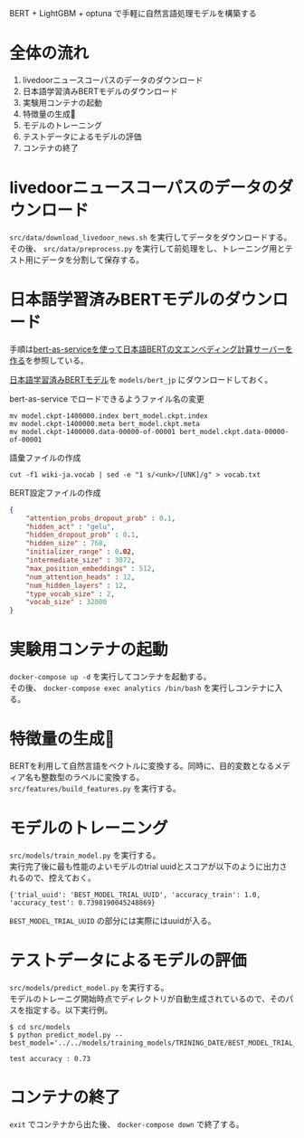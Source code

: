 BERT + LightGBM + optuna で手軽に自然言語処理モデルを構築する

# 全体の流れ

1. livedoorニュースコーパスのデータのダウンロード
2. 日本語学習済みBERTモデルのダウンロード
3. 実験用コンテナの起動
4. 特徴量の生成
5. モデルのトレーニング
6. テストデータによるモデルの評価
7. コンテナの終了

# livedoorニュースコーパスのデータのダウンロード

`src/data/download_livedoor_news.sh` を実行してデータをダウンロードする。
その後、 `src/data/preprocess.py` を実行して前処理をし、トレーニング用とテスト用にデータを分割して保存する。

# 日本語学習済みBERTモデルのダウンロード

手順は[bert-as-serviceを使って日本語BERTの文エンベディング計算サーバーを作る](https://qiita.com/shimaokasonse/items/97d971cd4a65eee43735)を参照している。

[日本語学習済みBERTモデル](https://drive.google.com/drive/folders/1Zsm9DD40lrUVu6iAnIuTH2ODIkh-WM-O)を `models/bert_jp` にダウンロードしておく。

bert-as-service でロードできるようファイル名の変更

```
mv model.ckpt-1400000.index bert_model.ckpt.index
mv model.ckpt-1400000.meta bert_model.ckpt.meta 
mv model.ckpt-1400000.data-00000-of-00001 bert_model.ckpt.data-00000-of-00001
```

語彙ファイルの作成

```
cut -f1 wiki-ja.vocab | sed -e "1 s/<unk>/[UNK]/g" > vocab.txt
```

BERT設定ファイルの作成

```bert_jp/bert_config.json
{
    "attention_probs_dropout_prob" : 0.1,
    "hidden_act" : "gelu",
    "hidden_dropout_prob" : 0.1,
    "hidden_size" : 768,
    "initializer_range" : 0.02,
    "intermediate_size" : 3072,
    "max_position_embeddings" : 512,
    "num_attention_heads" : 12,
    "num_hidden_layers" : 12,
    "type_vocab_size" : 2,
    "vocab_size" : 32000
}
```

# 実験用コンテナの起動

`docker-compose up -d` を実行してコンテナを起動する。  
その後、 `docker-compose exec analytics /bin/bash` を実行しコンテナに入る。

# 特徴量の生成

BERTを利用して自然言語をベクトルに変換する。同時に、目的変数となるメディア名も整数型のラベルに変換する。  
`src/features/build_features.py` を実行する。

# モデルのトレーニング

`src/models/train_model.py` を実行する。  
実行完了後に最も性能のよいモデルのtrial uuidとスコアが以下のように出力されるので、控えておく。

```
{'trial_uuid': 'BEST_MODEL_TRIAL_UUID', 'accuracy_train': 1.0, 'accuracy_test': 0.7398190045248869}
```

`BEST_MODEL_TRIAL_UUID` の部分には実際にはuuidが入る。

# テストデータによるモデルの評価

`src/models/predict_model.py` を実行する。  
モデルのトレーニグ開始時点でディレクトリが自動生成されているので、そのパスを指定する。以下実行例。

```
$ cd src/models
$ python predict_model.py --best_model='../../models/training_models/TRINING_DATE/BEST_MODEL_TRIAL_UUID.pkl'

test accuracy : 0.73
```

# コンテナの終了

`exit` でコンテナから出た後、 `docker-compose down` で終了する。